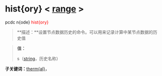 # hist{ory}  < [range](range/) >
pcdc n{ode} <span style='color: red;'>hist{ory}</span>
> **描述：**设置节点数据历史的命令。可以用来记录计算中某节点数据的历史值

> 
> **值：**
> 
> s（[string](数据类型/string/)，历史名称）

**子关键词：**[therm{al}](n{ode}/hist{ory}/therm{al}/)，
